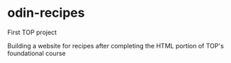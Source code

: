 # odin-recipes
First TOP project

Building a website for recipes after completing the HTML portion of TOP's foundational course